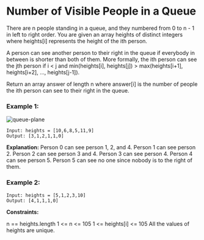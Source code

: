 # Number of Visible People in a Queue

There are n people standing in a queue, and they numbered from 0 to n - 1 in left to right order. You are given an array heights of distinct integers where heights[i] represents the height of the ith person.

A person can see another person to their right in the queue if everybody in between is shorter than both of them. More formally, the ith person can see the jth person if i < j and min(heights[i], heights[j]) > max(heights[i+1], heights[i+2], ..., heights[j-1]).

Return an array answer of length n where answer[i] is the number of people the ith person can see to their right in the queue.

 
### Example 1:
![queue-plane](https://github.com/Aishwariyaa-Anand/Competitive-Coding/assets/124241367/68418053-fa1a-44c5-be1d-52e9ead2c17c)


```
Input: heights = [10,6,8,5,11,9]
Output: [3,1,2,1,1,0]
```
**Explanation:**
Person 0 can see person 1, 2, and 4.
Person 1 can see person 2.
Person 2 can see person 3 and 4.
Person 3 can see person 4.
Person 4 can see person 5.
Person 5 can see no one since nobody is to the right of them.


### Example 2:
```
Input: heights = [5,1,2,3,10]
Output: [4,1,1,1,0]
 ```

**Constraints:**

n == heights.length
1 <= n <= 105
1 <= heights[i] <= 105
All the values of heights are unique.
